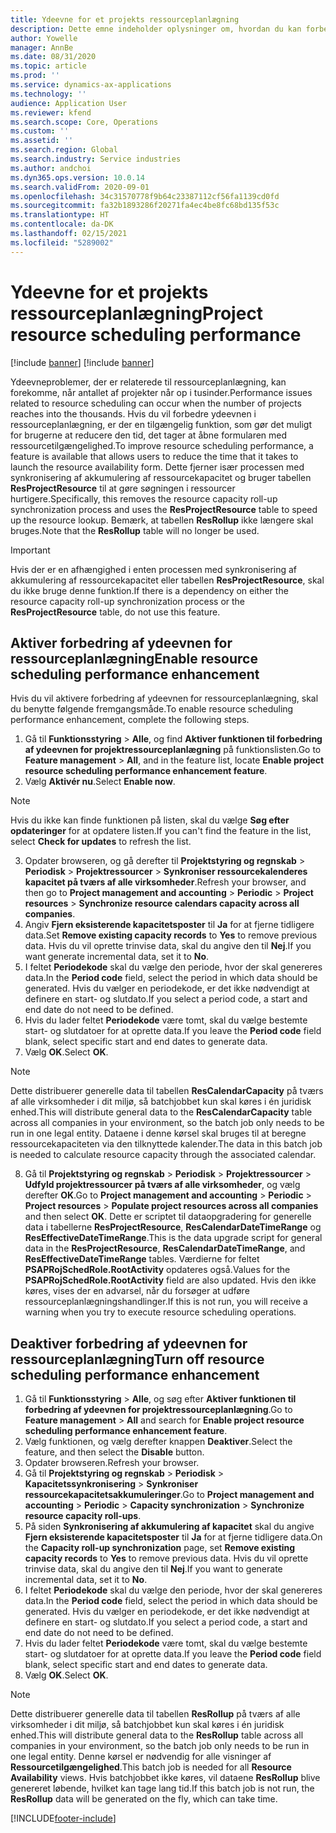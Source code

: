 ```yaml
---
title: Ydeevne for et projekts ressourceplanlægning
description: Dette emne indeholder oplysninger om, hvordan du kan forbedre ydeevnen af ressourceplanlægning for et stort antal projekter.
author: Yowelle
manager: AnnBe
ms.date: 08/31/2020
ms.topic: article
ms.prod: ''
ms.service: dynamics-ax-applications
ms.technology: ''
audience: Application User
ms.reviewer: kfend
ms.search.scope: Core, Operations
ms.custom: ''
ms.assetid: ''
ms.search.region: Global
ms.search.industry: Service industries
ms.author: andchoi
ms.dyn365.ops.version: 10.0.14
ms.search.validFrom: 2020-09-01
ms.openlocfilehash: 34c31570778f9b64c23387112cf56fa1139cd0fd
ms.sourcegitcommit: fa32b1893286f20271fa4ec4be8fc68bd135f53c
ms.translationtype: HT
ms.contentlocale: da-DK
ms.lasthandoff: 02/15/2021
ms.locfileid: "5289002"
---
```

# <a name="project-resource-scheduling-performance"></a><span data-ttu-id="e4f14-103">Ydeevne for et projekts ressourceplanlægning</span><span class="sxs-lookup"><span data-stu-id="e4f14-103">Project resource scheduling performance</span></span>

[!include [banner](../includes/banner.md)]
[!include [banner](../includes/preview-banner.md)]


<span data-ttu-id="e4f14-104">Ydeevneproblemer, der er relaterede til ressourceplanlægning, kan forekomme, når antallet af projekter når op i tusinder.</span><span class="sxs-lookup"><span data-stu-id="e4f14-104">Performance issues related to resource scheduling can occur when the number of projects reaches into the thousands.</span></span> <span data-ttu-id="e4f14-105">Hvis du vil forbedre ydeevnen i ressourceplanlægning, er der en tilgængelig funktion, som gør det muligt for brugerne at reducere den tid, det tager at åbne formularen med ressourcetilgængelighed.</span><span class="sxs-lookup"><span data-stu-id="e4f14-105">To improve resource scheduling performance, a feature is available that allows users to reduce the time that it takes to launch the resource availability form.</span></span> <span data-ttu-id="e4f14-106">Dette fjerner især processen med synkronisering af akkumulering af ressourcekapacitet og bruger tabellen **ResProjectResource** til at gøre søgningen i ressourcer hurtigere.</span><span class="sxs-lookup"><span data-stu-id="e4f14-106">Specifically, this removes the resource capacity roll-up synchronization process and uses the **ResProjectResource** table to speed up the resource lookup.</span></span> <span data-ttu-id="e4f14-107">Bemærk, at tabellen **ResRollup** ikke længere skal bruges.</span><span class="sxs-lookup"><span data-stu-id="e4f14-107">Note that the **ResRollup** table will no longer be used.</span></span>

> [!IMPORTANT]
> <span data-ttu-id="e4f14-108">Hvis der er en afhængighed i enten processen med synkronisering af akkumulering af ressourcekapacitet eller tabellen **ResProjectResource**, skal du ikke bruge denne funktion.</span><span class="sxs-lookup"><span data-stu-id="e4f14-108">If there is a dependency on either the resource capacity roll-up synchronization process or the **ResProjectResource** table, do not use this feature.</span></span>

## <a name="enable-resource-scheduling-performance-enhancement"></a><span data-ttu-id="e4f14-109">Aktiver forbedring af ydeevnen for ressourceplanlægning</span><span class="sxs-lookup"><span data-stu-id="e4f14-109">Enable resource scheduling performance enhancement</span></span>
<span data-ttu-id="e4f14-110">Hvis du vil aktivere forbedring af ydeevnen for ressourceplanlægning, skal du benytte følgende fremgangsmåde.</span><span class="sxs-lookup"><span data-stu-id="e4f14-110">To enable resource scheduling performance enhancement, complete the following steps.</span></span>

1. <span data-ttu-id="e4f14-111">Gå til **Funktionsstyring** > **Alle**, og find **Aktiver funktionen til forbedring af ydeevnen for projektressourceplanlægning** på funktionslisten.</span><span class="sxs-lookup"><span data-stu-id="e4f14-111">Go to **Feature management** > **All**, and in the feature list, locate **Enable project resource scheduling performance enhancement feature**.</span></span>
2. <span data-ttu-id="e4f14-112">Vælg **Aktivér nu**.</span><span class="sxs-lookup"><span data-stu-id="e4f14-112">Select **Enable now**.</span></span>

> [!NOTE]
> <span data-ttu-id="e4f14-113">Hvis du ikke kan finde funktionen på listen, skal du vælge **Søg efter opdateringer** for at opdatere listen.</span><span class="sxs-lookup"><span data-stu-id="e4f14-113">If you can't find the feature in the list, select **Check for updates** to refresh the list.</span></span>

3. <span data-ttu-id="e4f14-114">Opdater browseren, og gå derefter til **Projektstyring og regnskab** > **Periodisk** > **Projektressourcer** > **Synkroniser ressourcekalenderes kapacitet på tværs af alle virksomheder**.</span><span class="sxs-lookup"><span data-stu-id="e4f14-114">Refresh your browser, and then go to **Project management and accounting** > **Periodic** > **Project resources** > **Synchronize resource calendars capacity across all companies**.</span></span>
4. <span data-ttu-id="e4f14-115">Angiv **Fjern eksisterende kapacitetsposter** til **Ja** for at fjerne tidligere data.</span><span class="sxs-lookup"><span data-stu-id="e4f14-115">Set **Remove existing capacity records** to **Yes** to remove previous data.</span></span> <span data-ttu-id="e4f14-116">Hvis du vil oprette trinvise data, skal du angive den til **Nej**.</span><span class="sxs-lookup"><span data-stu-id="e4f14-116">If you want generate incremental data, set it to **No**.</span></span>
5. <span data-ttu-id="e4f14-117">I feltet **Periodekode** skal du vælge den periode, hvor der skal genereres data.</span><span class="sxs-lookup"><span data-stu-id="e4f14-117">In the **Period code** field, select the period in which data should be generated.</span></span> <span data-ttu-id="e4f14-118">Hvis du vælger en periodekode, er det ikke nødvendigt at definere en start- og slutdato.</span><span class="sxs-lookup"><span data-stu-id="e4f14-118">If you select a period code, a start and end date do not need to be defined.</span></span>
6. <span data-ttu-id="e4f14-119">Hvis du lader feltet **Periodekode** være tomt, skal du vælge bestemte start- og slutdatoer for at oprette data.</span><span class="sxs-lookup"><span data-stu-id="e4f14-119">If you leave the **Period code** field blank, select specific start and end dates to generate data.</span></span>
7. <span data-ttu-id="e4f14-120">Vælg **OK**.</span><span class="sxs-lookup"><span data-stu-id="e4f14-120">Select **OK**.</span></span>

 > [!NOTE]
 > <span data-ttu-id="e4f14-121">Dette distribuerer generelle data til tabellen **ResCalendarCapacity** på tværs af alle virksomheder i dit miljø, så batchjobbet kun skal køres i én juridisk enhed.</span><span class="sxs-lookup"><span data-stu-id="e4f14-121">This will distribute general data to the **ResCalendarCapacity** table across all companies in your environment, so the batch job only needs to be run in one legal entity.</span></span> <span data-ttu-id="e4f14-122">Dataene i denne kørsel skal bruges til at beregne ressourcekapaciteten via den tilknyttede kalender.</span><span class="sxs-lookup"><span data-stu-id="e4f14-122">The data in this batch job is needed to calculate resource capacity through the associated calendar.</span></span>

8. <span data-ttu-id="e4f14-123">Gå til **Projektstyring og regnskab** > **Periodisk** > **Projektressourcer** > **Udfyld projektressourcer på tværs af alle virksomheder**, og vælg derefter **OK**.</span><span class="sxs-lookup"><span data-stu-id="e4f14-123">Go to **Project management and accounting** > **Periodic** > **Project resources** > **Populate project resources across all companies** and then select **OK**.</span></span> <span data-ttu-id="e4f14-124">Dette er scriptet til dataopgradering for generelle data i tabellerne **ResProjectResource**, **ResCalendarDateTimeRange** og **ResEffectiveDateTimeRange**.</span><span class="sxs-lookup"><span data-stu-id="e4f14-124">This is the data upgrade script for general data in the **ResProjectResource**, **ResCalendarDateTimeRange**, and **ResEffectiveDateTimeRange** tables.</span></span> <span data-ttu-id="e4f14-125">Værdierne for feltet **PSAPRojSchedRole.RootActivity** opdateres også.</span><span class="sxs-lookup"><span data-stu-id="e4f14-125">Values for the **PSAPRojSchedRole.RootActivity** field are also updated.</span></span> <span data-ttu-id="e4f14-126">Hvis den ikke køres, vises der en advarsel, når du forsøger at udføre ressourceplanlægningshandlinger.</span><span class="sxs-lookup"><span data-stu-id="e4f14-126">If this is not run, you will receive a warning when you try to execute resource scheduling operations.</span></span>
 
## <a name="turn-off-resource-scheduling-performance-enhancement"></a><span data-ttu-id="e4f14-127">Deaktiver forbedring af ydeevnen for ressourceplanlægning</span><span class="sxs-lookup"><span data-stu-id="e4f14-127">Turn off resource scheduling performance enhancement</span></span>

1. <span data-ttu-id="e4f14-128">Gå til **Funktionsstyring** > **Alle**, og søg efter **Aktiver funktionen til forbedring af ydeevnen for projektressourceplanlægning**.</span><span class="sxs-lookup"><span data-stu-id="e4f14-128">Go to **Feature management** > **All**  and search for **Enable project resource scheduling performance enhancement feature**.</span></span>
2. <span data-ttu-id="e4f14-129">Vælg funktionen, og vælg derefter knappen **Deaktiver**.</span><span class="sxs-lookup"><span data-stu-id="e4f14-129">Select the feature, and then select the **Disable** button.</span></span>
3. <span data-ttu-id="e4f14-130">Opdater browseren.</span><span class="sxs-lookup"><span data-stu-id="e4f14-130">Refresh your browser.</span></span>
4. <span data-ttu-id="e4f14-131">Gå til **Projektstyring og regnskab** > **Periodisk** > **Kapacitetssynkronisering** > **Synkroniser ressourcekapacitetsakkumuleringer**.</span><span class="sxs-lookup"><span data-stu-id="e4f14-131">Go to **Project management and accounting** > **Periodic** > **Capacity synchronization** > **Synchronize resource capacity roll-ups**.</span></span>
5. <span data-ttu-id="e4f14-132">På siden **Synkronisering af akkumulering af kapacitet** skal du angive **Fjern eksisterende kapacitetsposter** til **Ja** for at fjerne tidligere data.</span><span class="sxs-lookup"><span data-stu-id="e4f14-132">On the **Capacity roll-up synchronization** page, set **Remove existing capacity records** to **Yes** to remove previous data.</span></span> <span data-ttu-id="e4f14-133">Hvis du vil oprette trinvise data, skal du angive den til **Nej**.</span><span class="sxs-lookup"><span data-stu-id="e4f14-133">If you want to generate incremental data, set it to **No**.</span></span>
6. <span data-ttu-id="e4f14-134">I feltet **Periodekode** skal du vælge den periode, hvor der skal genereres data.</span><span class="sxs-lookup"><span data-stu-id="e4f14-134">In the **Period code** field, select the period in which data should be generated.</span></span> <span data-ttu-id="e4f14-135">Hvis du vælger en periodekode, er det ikke nødvendigt at definere en start- og slutdato.</span><span class="sxs-lookup"><span data-stu-id="e4f14-135">If you select a period code, a start and end date do not need to be defined.</span></span>
7. <span data-ttu-id="e4f14-136">Hvis du lader feltet **Periodekode** være tomt, skal du vælge bestemte start- og slutdatoer for at oprette data.</span><span class="sxs-lookup"><span data-stu-id="e4f14-136">If you leave the **Period code** field blank, select specific start and end dates to generate data.</span></span>
8. <span data-ttu-id="e4f14-137">Vælg **OK**.</span><span class="sxs-lookup"><span data-stu-id="e4f14-137">Select **OK**.</span></span>

> [!NOTE]
> <span data-ttu-id="e4f14-138">Dette distribuerer generelle data til tabellen **ResRollup** på tværs af alle virksomheder i dit miljø, så batchjobbet kun skal køres i én juridisk enhed.</span><span class="sxs-lookup"><span data-stu-id="e4f14-138">This will distribute general data to the **ResRollup** table across all companies in your environment, so the batch job only needs to be run in one legal entity.</span></span> <span data-ttu-id="e4f14-139">Denne kørsel er nødvendig for alle visninger af **Ressourcetilgængelighed**.</span><span class="sxs-lookup"><span data-stu-id="e4f14-139">This batch job is needed for all **Resource Availability** views.</span></span> <span data-ttu-id="e4f14-140">Hvis batchjobbet ikke køres, vil dataene **ResRollup** blive genereret løbende, hvilket kan tage lang tid.</span><span class="sxs-lookup"><span data-stu-id="e4f14-140">If this batch job is not run, the **ResRollup** data will be generated on the fly, which can take time.</span></span>


[!INCLUDE[footer-include](../includes/footer-banner.md)]